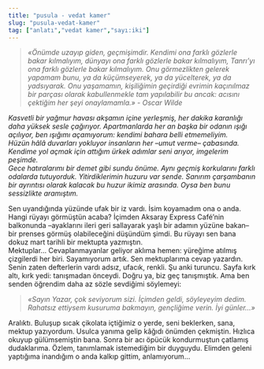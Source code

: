 ```yaml
---
title: "pusula - vedat kamer"
slug: "pusula-vedat-kamer"
tag: ["anlatı","vedat kamer","sayı:iki"]
---
```


> _«Önümde uzayıp giden, geçmişimdir. Kendimi ona farklı gözlerle bakar kılmalıyım, dünyayı ona farklı gözlerle bakar kılmalıyım, Tanrı’yı ona farklı gözlerle bakar kılmalıyım. Onu görmezlikten gelerek yapamam bunu, ya da küçümseyerek, ya da yücelterek, ya da yadsıyarak. Onu yaşamamın, kişiliğimin geçirdiği evrimin kaçınılmaz bir parçası olarak kabullenmekle tam yapılabilir bu ancak: acısını çektiğim her şeyi onaylamamla.» - Oscar Wilde_

_Kasvetli bir yağmur havası akşamın içine yerleşmiş, her dakika karanlığı daha yüksek sesle çağırıyor. Apartmanlarda her an başka bir odanın ışığı açılıyor, ben ışığımı açamıyorum: kendimi bahara belli etmemeliyim._  
_Hüzün hâlâ duvarları yokluyor insanların her –umut verme– çabasında. Kendime yol açmak için attığım ürkek adımlar seni arıyor, imgelerim peşimde._  
_Gece hatıralarımı bir demet gibi sundu önüme. Aynı geçmiş korkularını farklı odalarda tutuyorduk. Yitirdiklerimin huzuru var sende. Sanırım çarşambanın bir ayrıntısı olarak kalacak bu huzur ikimiz arasında. Oysa ben bunu sessizlikte aramıştım._

Sen uyandığında yüzünde ufak bir iz vardı. İsim koyamadım ona o anda. Hangi rüyayı görmüştün acaba? İçimden Aksaray Express Café’nin balkonunda –ayaklarını ileri geri sallayarak yaşlı bir adamın yüzüne bakan– bir prenses görmüş olabileceğini düşündüm şimdi. Bu rüyayı sen bana dokuz mart tarihli bir mektupta yazmıştın.  
Mektuplar… Cevaplanmayanlar geliyor aklıma hemen: yüreğime atılmış çizgilerdi her biri. Sayamıyorum artık. Sen mektuplarıma cevap yazardın. Senin zaten defterlerin vardı adsız, ufacık, renkli. Şu anki turuncu. Sayfa kırk altı, kırk yedi: tanışmadan önceydi. Doğru ya, biz geç tanışmıştık. Ama ben senden öğrendim daha az sözle sevdiğimi söylemeyi:

> _«Sayın Yazar, çok seviyorum sizi. İçimden geldi, söyleyeyim dedim. Rahatsız ettiysem kusuruma bakmayın, gençliğime verin. İyi günler…»_

Aralıktı. Buluşup sıcak çikolata içtiğimiz o yerde, seni beklerken, sana, mektup yazıyordum. Usulca yanıma gelip kâğıdı önümden çekmiştin. Hızlıca okuyup gülümsemiştin bana. Sonra bir acı öpücük kondurmuştun çatlamış dudaklarıma. Özlem, tanımlamak istemediğim bir duyguydu. Elimden geleni yaptığıma inandığım o anda kalkıp gittim, anlamıyorum…
